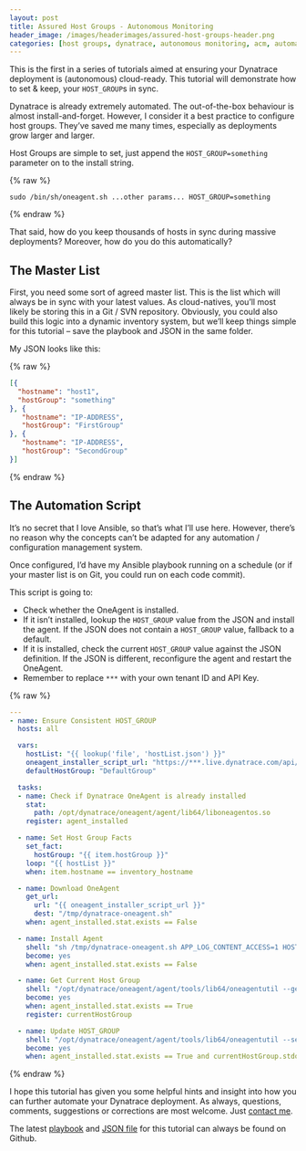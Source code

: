 ```yaml
---
layout: post
title: Assured Host Groups - Autonomous Monitoring
header_image: /images/headerimages/assured-host-groups-header.png
categories: [host groups, dynatrace, autonomous monitoring, acm, automation]
---
```


This is the first in a series of tutorials aimed at ensuring your Dynatrace deployment is (autonomous) cloud-ready. This tutorial will demonstrate how to set & keep, your `HOST_GROUP`s in sync.

Dynatrace is already extremely automated. The out-of-the-box behaviour is almost install-and-forget. However, I consider it a best practice to configure host groups. They’ve saved me many times, especially as deployments grow larger and larger.

Host Groups are simple to set, just append the `HOST_GROUP=something` parameter on to the install string.

{% raw %}
```
sudo /bin/sh/oneagent.sh ...other params... HOST_GROUP=something
```
{% endraw %}

That said, how do you keep thousands of hosts in sync during massive deployments? Moreover, how do you do this automatically?

## The Master List

First, you need some sort of agreed master list. This is the list which will always be in sync with your latest values. As cloud-natives, you’ll most likely be storing this in a Git / SVN repository. Obviously, you could also build this logic into a dynamic inventory system, but we’ll keep things simple for this tutorial – save the playbook and JSON in the same folder.

My JSON looks like this:

{% raw %}
```json
[{
  "hostname": "host1",
  "hostGroup": "something"
}, {
   "hostname": "IP-ADDRESS",
   "hostGroup": "FirstGroup"
}, {
   "hostname": "IP-ADDRESS",
   "hostGroup": "SecondGroup"
}]
```
{% endraw %}

## The Automation Script

It’s no secret that I love Ansible, so that’s what I’ll use here. However, there’s no reason why the concepts can’t be adapted for any automation / configuration management system.

Once configured, I’d have my Ansible playbook running on a schedule (or if your master list is on Git, you could run on each code commit).

This script is going to:

- Check whether the OneAgent is installed.
- If it isn’t installed, lookup the `HOST_GROUP` value from the JSON and install the agent. If the JSON does not contain a `HOST_GROUP` value, fallback to a default.
- If it is installed, check the current `HOST_GROUP` value against the JSON definition. If the JSON is different, reconfigure the agent and restart the OneAgent.
- Remember to replace `***` with your own tenant ID and API Key.

{% raw %}
```yaml
---
- name: Ensure Consistent HOST_GROUP
  hosts: all

  vars:
    hostList: "{{ lookup('file', 'hostList.json') }}"
    oneagent_installer_script_url: "https://***.live.dynatrace.com/api/v1/deployment/installer/agent/unix/default/latest?Api-Token=***&arch=x86&flavor=default"
    defaultHostGroup: "DefaultGroup"

  tasks:
  - name: Check if Dynatrace OneAgent is already installed
    stat:
      path: /opt/dynatrace/oneagent/agent/lib64/liboneagentos.so
    register: agent_installed

  - name: Set Host Group Facts
    set_fact:
      hostGroup: "{{ item.hostGroup }}"
    loop: "{{ hostList }}"
    when: item.hostname == inventory_hostname

  - name: Download OneAgent
    get_url:
      url: "{{ oneagent_installer_script_url }}"
      dest: "/tmp/dynatrace-oneagent.sh"
    when: agent_installed.stat.exists == False

  - name: Install Agent
    shell: "sh /tmp/dynatrace-oneagent.sh APP_LOG_CONTENT_ACCESS=1 HOST_GROUP={{ hostvars[inventory_hostname].hostGroup | default(defaultHostGroup)  }}"
    become: yes
    when: agent_installed.stat.exists == False

  - name: Get Current Host Group
    shell: "/opt/dynatrace/oneagent/agent/tools/lib64/oneagentutil --get-host-group"
    become: yes
    when: agent_installed.stat.exists == True
    register: currentHostGroup

  - name: Update HOST_GROUP
    shell: "/opt/dynatrace/oneagent/agent/tools/lib64/oneagentutil --set-host-group {{ hostvars[inventory_hostname].hostGroup | default(defaultHostGroup) }} && sudo service oneagent restart"
    become: yes
    when: agent_installed.stat.exists == True and currentHostGroup.stdout != (hostvars[inventory_hostname].hostGroup | default(defaultHostGroup))
```
{% endraw %}

I hope this tutorial has given you some helpful hints and insight into how you can further automate your Dynatrace deployment. As always, questions, comments, suggestions or corrections are most welcome. Just [contact me](/contact).

The latest [playbook](https://github.com/agardnerIT/OddFiles/blob/master/consistentHostGroups.playbook.yml) and [JSON file](https://github.com/agardnerIT/OddFiles/blob/master/consistentHostGroup.json) for this tutorial can always be found on Github.